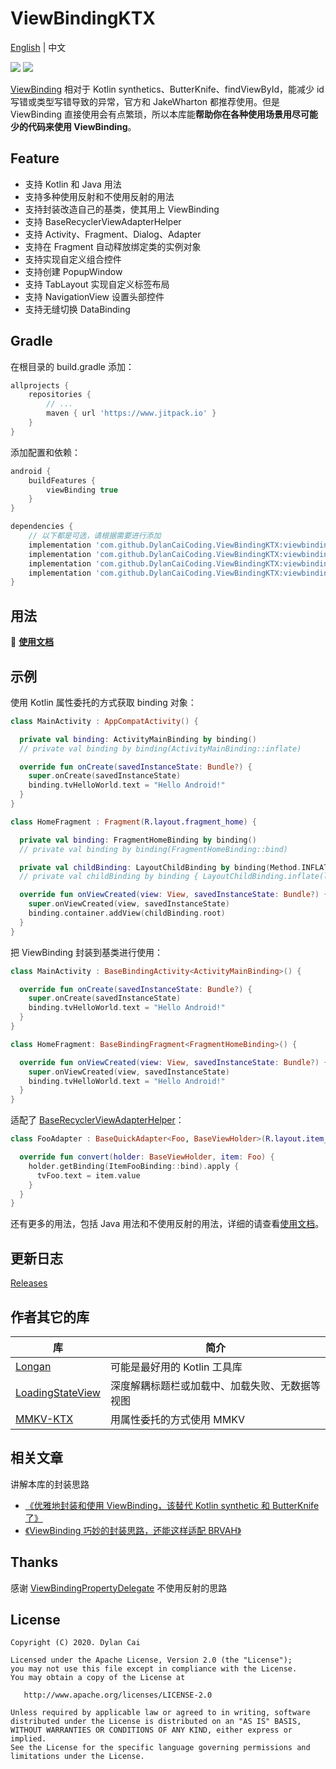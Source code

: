 # ViewBindingKTX

[English](https://github.com/DylanCaiCoding/ViewBindingKtx) | 中文

[![](https://www.jitpack.io/v/DylanCaiCoding/ViewBindingKTX.svg)](https://www.jitpack.io/#DylanCaiCoding/ViewBindingKTX) [![](https://img.shields.io/badge/License-Apache--2.0-blue.svg)](https://github.com/DylanCaiCoding/ViewBindingKtx/blob/master/LICENSE)

[ViewBinding](https://developer.android.com/topic/libraries/view-binding) 相对于 Kotlin synthetics、ButterKnife、findViewById，能减少 id 写错或类型写错导致的异常，官方和 JakeWharton 都推荐使用。但是 ViewBinding 直接使用会有点繁琐，所以本库能**帮助你在各种使用场景用尽可能少的代码来使用 ViewBinding**。

## Feature

- 支持 Kotlin 和 Java 用法
- 支持多种使用反射和不使用反射的用法
- 支持封装改造自己的基类，使其用上 ViewBinding
- 支持 BaseRecyclerViewAdapterHelper
- 支持 Activity、Fragment、Dialog、Adapter
- 支持在 Fragment 自动释放绑定类的实例对象
- 支持实现自定义组合控件
- 支持创建 PopupWindow
- 支持 TabLayout 实现自定义标签布局
- 支持 NavigationView 设置头部控件
- 支持无缝切换 DataBinding

## Gradle
 
在根目录的 build.gradle 添加：

```groovy
allprojects {
    repositories {
        // ...
        maven { url 'https://www.jitpack.io' }
    }
}
```

添加配置和依赖：

```groovy
android {
    buildFeatures {
        viewBinding true
    }
}

dependencies {
    // 以下都是可选，请根据需要进行添加
    implementation 'com.github.DylanCaiCoding.ViewBindingKTX:viewbinding-ktx:2.0.4'
    implementation 'com.github.DylanCaiCoding.ViewBindingKTX:viewbinding-nonreflection-ktx:2.0.4'
    implementation 'com.github.DylanCaiCoding.ViewBindingKTX:viewbinding-base:2.0.4'
    implementation 'com.github.DylanCaiCoding.ViewBindingKTX:viewbinding-brvah:2.0.4'
}
```

## 用法

:pencil: **[使用文档](https://dylancaicoding.github.io/ViewBindingKTX)**

## 示例

使用 Kotlin 属性委托的方式获取 binding 对象：

```kotlin
class MainActivity : AppCompatActivity() {

  private val binding: ActivityMainBinding by binding()
  // private val binding by binding(ActivityMainBinding::inflate)

  override fun onCreate(savedInstanceState: Bundle?) {
    super.onCreate(savedInstanceState)
    binding.tvHelloWorld.text = "Hello Android!"
  }
}
```

```kotlin
class HomeFragment : Fragment(R.layout.fragment_home) {

  private val binding: FragmentHomeBinding by binding()
  // private val binding by binding(FragmentHomeBinding::bind)

  private val childBinding: LayoutChildBinding by binding(Method.INFLATE)
  // private val childBinding by binding { LayoutChildBinding.inflate(layoutInflater) }

  override fun onViewCreated(view: View, savedInstanceState: Bundle?) {
    super.onViewCreated(view, savedInstanceState)
    binding.container.addView(childBinding.root)
  }
}
```

把 ViewBinding 封装到基类进行使用：

```kotlin
class MainActivity : BaseBindingActivity<ActivityMainBinding>() {

  override fun onCreate(savedInstanceState: Bundle?) {
    super.onCreate(savedInstanceState)
    binding.tvHelloWorld.text = "Hello Android!"
  }
}
```

```kotlin
class HomeFragment: BaseBindingFragment<FragmentHomeBinding>() {

  override fun onViewCreated(view: View, savedInstanceState: Bundle?) {
    super.onViewCreated(view, savedInstanceState)
    binding.tvHelloWorld.text = "Hello Android!"
  }
}
```

适配了 [BaseRecyclerViewAdapterHelper](https://github.com/CymChad/BaseRecyclerViewAdapterHelper)：

```kotlin
class FooAdapter : BaseQuickAdapter<Foo, BaseViewHolder>(R.layout.item_foo) {

  override fun convert(holder: BaseViewHolder, item: Foo) {
    holder.getBinding(ItemFooBinding::bind).apply {
      tvFoo.text = item.value
    }
  }
}
```

还有更多的用法，包括 Java 用法和不使用反射的用法，详细的请查看[使用文档](https://dylancaicoding.github.io/ViewBindingKTX)。

## 更新日志

[Releases](https://github.com/DylanCaiCoding/ViewBindingKTX/releases)

## 作者其它的库

| 库                                                           | 简介                                           |
| ------------------------------------------------------------ | ---------------------------------------------- |
| [Longan](https://github.com/DylanCaiCoding/Longan)           | 可能是最好用的 Kotlin 工具库      |
| [LoadingStateView](https://github.com/DylanCaiCoding/LoadingStateView) | 深度解耦标题栏或加载中、加载失败、无数据等视图 |
| [MMKV-KTX](https://github.com/DylanCaiCoding/MMKV-KTX)       | 用属性委托的方式使用 MMKV                               |

## 相关文章

讲解本库的封装思路

- [《优雅地封装和使用 ViewBinding，该替代 Kotlin synthetic 和 ButterKnife 了》](https://juejin.cn/post/6906153878312452103)
- [《ViewBinding 巧妙的封装思路，还能这样适配 BRVAH》](https://juejin.cn/post/6950530267547172901)

## Thanks

感谢 [ViewBindingPropertyDelegate](https://github.com/kirich1409/ViewBindingPropertyDelegate) 不使用反射的思路

## License

```
Copyright (C) 2020. Dylan Cai

Licensed under the Apache License, Version 2.0 (the "License");
you may not use this file except in compliance with the License.
You may obtain a copy of the License at

   http://www.apache.org/licenses/LICENSE-2.0

Unless required by applicable law or agreed to in writing, software
distributed under the License is distributed on an "AS IS" BASIS,
WITHOUT WARRANTIES OR CONDITIONS OF ANY KIND, either express or implied.
See the License for the specific language governing permissions and
limitations under the License.
```

